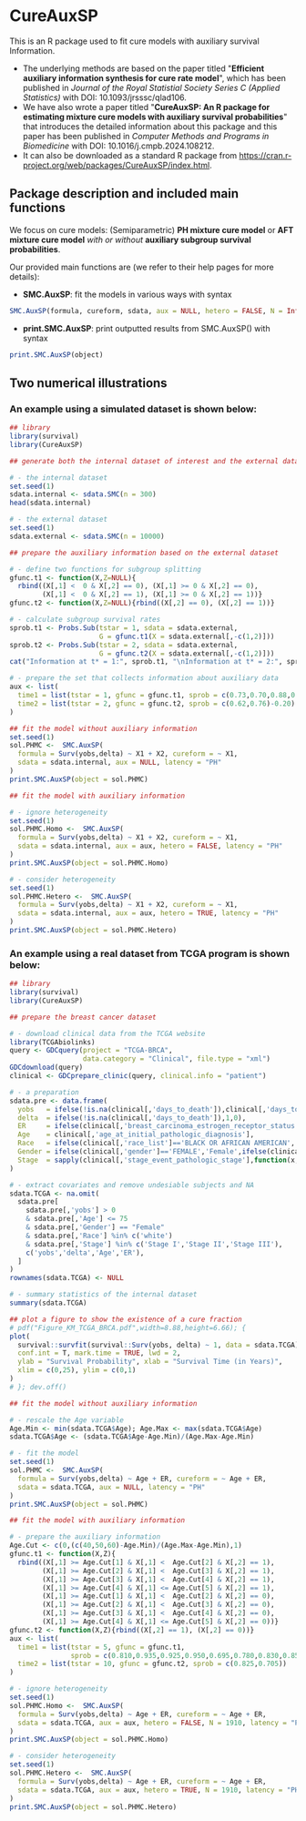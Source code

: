 # CureAuxSP
This is an R package used to fit cure models with auxiliary survival Information.
- The underlying methods are based on the paper titled "**Efficient auxiliary information synthesis for cure rate model**", which has been published in *Journal of the Royal Statistial Society Series C (Applied Statistics)* with DOI: 10.1093/jrsssc/qlad106.
- We have also wrote a paper titled "**CureAuxSP: An R package for estimating mixture cure models with auxiliary survival probabilities**" that introduces the detailed information about this package and this paper has been published in *Computer Methods and Programs in Biomedicine* with DOI: 10.1016/j.cmpb.2024.108212.
- It can also be downloaded as a standard R package from https://cran.r-project.org/web/packages/CureAuxSP/index.html.

## Package description and included main functions

We focus on cure models: (Semiparametric) **PH mixture cure model** or **AFT mixture cure model** *with or without* **auxiliary subgroup survival probabilities**.

Our provided main functions are (we refer to their help pages for more details):
- **SMC.AuxSP**: fit the models in various ways with syntax
```R
SMC.AuxSP(formula, cureform, sdata, aux = NULL, hetero = FALSE, N = Inf, latency = "PH", nboot = 400)
```
- **print.SMC.AuxSP**: print outputted results from SMC.AuxSP() with syntax
```R
print.SMC.AuxSP(object)
```

## Two numerical illustrations

### An example using a simulated dataset is shown below:
```R
## library
library(survival)
library(CureAuxSP)

## generate both the internal dataset of interest and the external dataset

# - the internal dataset
set.seed(1)
sdata.internal <- sdata.SMC(n = 300)
head(sdata.internal)

# - the external dataset 
set.seed(1)
sdata.external <- sdata.SMC(n = 10000)

## prepare the auxiliary information based on the external dataset

# - define two functions for subgroup splitting
gfunc.t1 <- function(X,Z=NULL){
  rbind((X[,1] <  0 & X[,2] == 0), (X[,1] >= 0 & X[,2] == 0),
        (X[,1] <  0 & X[,2] == 1), (X[,1] >= 0 & X[,2] == 1))}
gfunc.t2 <- function(X,Z=NULL){rbind((X[,2] == 0), (X[,2] == 1))}

# - calculate subgroup survival rates
sprob.t1 <- Probs.Sub(tstar = 1, sdata = sdata.external,
                      G = gfunc.t1(X = sdata.external[,-c(1,2)]))
sprob.t2 <- Probs.Sub(tstar = 2, sdata = sdata.external, 
                      G = gfunc.t2(X = sdata.external[,-c(1,2)]))
cat("Information at t* = 1:", sprob.t1, "\nInformation at t* = 2:", sprob.t2)

# - prepare the set that collects information about auxiliary data
aux <- list(
  time1 = list(tstar = 1, gfunc = gfunc.t1, sprob = c(0.73,0.70,0.88,0.83)),
  time2 = list(tstar = 2, gfunc = gfunc.t2, sprob = c(0.62,0.76)-0.20)
)

## fit the model without auxiliary information
set.seed(1)
sol.PHMC <-  SMC.AuxSP(
  formula = Surv(yobs,delta) ~ X1 + X2, cureform = ~ X1, 
  sdata = sdata.internal, aux = NULL, latency = "PH"
)
print.SMC.AuxSP(object = sol.PHMC)

## fit the model with auxiliary information

# - ignore heterogeneity
set.seed(1)
sol.PHMC.Homo <-  SMC.AuxSP(
  formula = Surv(yobs,delta) ~ X1 + X2, cureform = ~ X1, 
  sdata = sdata.internal, aux = aux, hetero = FALSE, latency = "PH"
)
print.SMC.AuxSP(object = sol.PHMC.Homo)

# - consider heterogeneity
set.seed(1)
sol.PHMC.Hetero <-  SMC.AuxSP(
  formula = Surv(yobs,delta) ~ X1 + X2, cureform = ~ X1, 
  sdata = sdata.internal, aux = aux, hetero = TRUE, latency = "PH"
)
print.SMC.AuxSP(object = sol.PHMC.Hetero)
```

### An example using a real dataset from TCGA program is shown below:
```R
## library
library(survival)
library(CureAuxSP)

## prepare the breast cancer dataset

# - download clinical data from the TCGA website
library(TCGAbiolinks)
query <- GDCquery(project = "TCGA-BRCA", 
                  data.category = "Clinical", file.type = "xml")
GDCdownload(query)
clinical <- GDCprepare_clinic(query, clinical.info = "patient")

# - a preparation
sdata.pre <- data.frame(
  yobs   = ifelse(!is.na(clinical[,'days_to_death']),clinical[,'days_to_death'],clinical[,'days_to_last_followup'])/365,
  delta  = ifelse(!is.na(clinical[,'days_to_death']),1,0),
  ER     = ifelse(clinical[,'breast_carcinoma_estrogen_receptor_status']=='Positive',1,ifelse(clinical[,'breast_carcinoma_estrogen_receptor_status']=='Negative',0,NA)),
  Age    = clinical[,'age_at_initial_pathologic_diagnosis'],
  Race   = ifelse(clinical[,'race_list']=='BLACK OR AFRICAN AMERICAN','black',ifelse(clinical[,'race_list']=='WHITE','white','other')),
  Gender = ifelse(clinical[,'gender']=='FEMALE','Female',ifelse(clinical[,'gender']=='MALE','Male',NA)),
  Stage  = sapply(clinical[,'stage_event_pathologic_stage'],function(x,pattern='Stage X|Stage IV|Stage [I]*'){ifelse(grepl(pattern,x),regmatches(x,regexpr(pattern,x)),NA)},USE.NAMES = FALSE)
)

# - extract covariates and remove undesiable subjects and NA 
sdata.TCGA <- na.omit(
  sdata.pre[
    sdata.pre[,'yobs'] > 0
    & sdata.pre[,'Age'] <= 75
    & sdata.pre[,'Gender'] == "Female"
    & sdata.pre[,'Race'] %in% c('white')
    & sdata.pre[,'Stage'] %in% c('Stage I','Stage II','Stage III'),
    c('yobs','delta','Age','ER'),
  ]
)
rownames(sdata.TCGA) <- NULL

# - summary statistics of the internal dataset
summary(sdata.TCGA)

## plot a figure to show the existence of a cure fraction
# pdf("Figure_KM_TCGA_BRCA.pdf",width=8.88,height=6.66); {
plot(
  survival::survfit(survival::Surv(yobs, delta) ~ 1, data = sdata.TCGA), 
  conf.int = T, mark.time = TRUE, lwd = 2,
  ylab = "Survival Probability", xlab = "Survival Time (in Years)", 
  xlim = c(0,25), ylim = c(0,1)
)
# }; dev.off()

## fit the model without auxiliary information

# - rescale the Age variable
Age.Min <- min(sdata.TCGA$Age); Age.Max <- max(sdata.TCGA$Age)
sdata.TCGA$Age <- (sdata.TCGA$Age-Age.Min)/(Age.Max-Age.Min)

# - fit the model
set.seed(1)
sol.PHMC <-  SMC.AuxSP(
  formula = Surv(yobs,delta) ~ Age + ER, cureform = ~ Age + ER, 
  sdata = sdata.TCGA, aux = NULL, latency = "PH"
)
print.SMC.AuxSP(object = sol.PHMC)

## fit the model with auxiliary information

# - prepare the auxiliary information
Age.Cut <- c(0,(c(40,50,60)-Age.Min)/(Age.Max-Age.Min),1)
gfunc.t1 <- function(X,Z){
  rbind((X[,1] >= Age.Cut[1] & X[,1] <  Age.Cut[2] & X[,2] == 1),
        (X[,1] >= Age.Cut[2] & X[,1] <  Age.Cut[3] & X[,2] == 1),
        (X[,1] >= Age.Cut[3] & X[,1] <  Age.Cut[4] & X[,2] == 1),
        (X[,1] >= Age.Cut[4] & X[,1] <= Age.Cut[5] & X[,2] == 1),
        (X[,1] >= Age.Cut[1] & X[,1] <  Age.Cut[2] & X[,2] == 0),
        (X[,1] >= Age.Cut[2] & X[,1] <  Age.Cut[3] & X[,2] == 0),
        (X[,1] >= Age.Cut[3] & X[,1] <  Age.Cut[4] & X[,2] == 0),
        (X[,1] >= Age.Cut[4] & X[,1] <= Age.Cut[5] & X[,2] == 0))}
gfunc.t2 <- function(X,Z){rbind((X[,2] == 1), (X[,2] == 0))}
aux <- list( 
  time1 = list(tstar = 5, gfunc = gfunc.t1,
               sprob = c(0.810,0.935,0.925,0.950,0.695,0.780,0.830,0.850)),
  time2 = list(tstar = 10, gfunc = gfunc.t2, sprob = c(0.825,0.705))
)

# - ignore heterogeneity
set.seed(1)
sol.PHMC.Homo <-  SMC.AuxSP(
  formula = Surv(yobs,delta) ~ Age + ER, cureform = ~ Age + ER, 
  sdata = sdata.TCGA, aux = aux, hetero = FALSE, N = 1910, latency = "PH"
)
print.SMC.AuxSP(object = sol.PHMC.Homo)

# - consider heterogeneity
set.seed(1)
sol.PHMC.Hetero <-  SMC.AuxSP(
  formula = Surv(yobs,delta) ~ Age + ER, cureform = ~ Age + ER, 
  sdata = sdata.TCGA, aux = aux, hetero = TRUE, N = 1910, latency = "PH"
)
print.SMC.AuxSP(object = sol.PHMC.Hetero)
```


